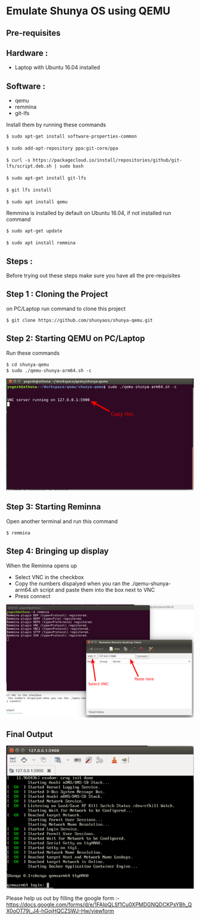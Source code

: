 Emulate Shunya OS using QEMU
===============================

Pre-requisites
---------------

Hardware : 
------------------
 * Laptop with Ubuntu 16.04 installed 


Software :
----------------------------
  
  * qemu
  * remmina
  * git-lfs
  
Install them by running these commands

```
$ sudo apt-get install software-properties-common

$ sudo add-apt-repository ppa:git-core/ppa

$ curl -s https://packagecloud.io/install/repositories/github/git-lfs/script.deb.sh | sudo bash

$ sudo apt-get install git-lfs

$ git lfs install

$ sudo apt install qemu 

```
Remmina is installed by default on Ubuntu 16.04, if not installed run command
```
$ sudo apt-get update

$ sudo apt install remmina
```

Steps :
---------
Before trying out these steps make sure you have all the pre-requisites 

Step 1 : Cloning the Project
----------------------------
on PC/Laptop run command to clone this project
```
$ git clone https://github.com/shunyaos/shunya-qemu.git
```

Step 2: Starting QEMU on PC/Laptop
----------------------------------
Run these commands
```
$ cd shunya-qemu
$ sudo ./qemu-shunya-arm64.sh -c

```

![Screenshot1](extra/001.png?raw=true "QEMU Terminal")


Step 3: Starting Reminna
-------------------------------------
Open another terminal and run this command

```
$ remmina
```
Step 4: Bringing up display
-------------------------------------
When the Reminna opens up

 * Select VNC in the checkbox
 * Copy the numbers dispalyed when you ran the ./qemu-shunya-arm64.sh script and paste them into the box next to VNC
 * Press connect

![Screenshot2](extra/002.png?raw=true "Remmina")


Final Output
-----------------

![Screenshot3](extra/003.png?raw=true "Final Output")



Please help us out by filling the google form :- https://docs.google.com/forms/d/e/1FAIpQLSf1Cu0XPMDGNQDCKPsYBh_QX0oOT79j_J4-hGojHQCZSWJ-Hw/viewform

